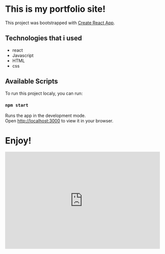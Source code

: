 # This is my portfolio site!

This project was bootstrapped with [Create React App](https://github.com/facebook/create-react-app).

## Technologies that i used

- react
- Javascript
- HTML
- css

## Available Scripts

To run this project localy, you can run:

### `npm start`

Runs the app in the development mode.\
Open [http://localhost:3000](http://localhost:3000) to view it in your browser.

# Enjoy!



<div style="width: 100%; height: 0px; position: relative; padding-bottom: 62.500%;"><iframe src="https://streamable.com/e/5xptdr" frameborder="0" width="100%" height="100%" allowfullscreen style="width: 100%; height: 100%; position: absolute;"></iframe></div>